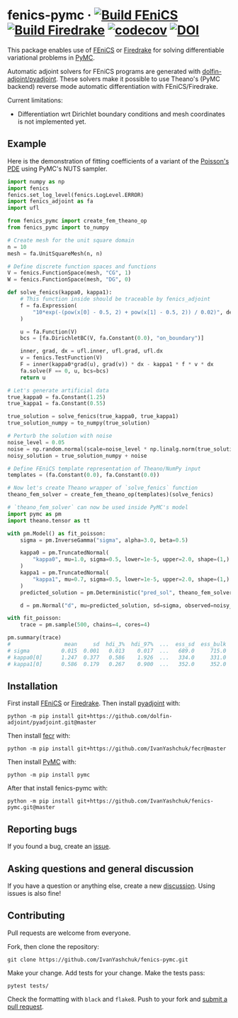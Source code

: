 # fenics-pymc &middot; [![Build FEniCS](https://github.com/ivanyashchuk/fenics-pymc/workflows/FEniCS/badge.svg)](https://github.com/ivanyashchuk/fenics-pymc/actions?query=workflow%3AFEniCS+branch%3Amaster) [![Build Firedrake](https://github.com/ivanyashchuk/fenics-pymc/workflows/Firedrake/badge.svg)](https://github.com/ivanyashchuk/fenics-pymc/actions?query=workflow%3AFiredrake+branch%3Amaster) [![codecov](https://codecov.io/gh/IvanYashchuk/fenics-pymc/branch/master/graph/badge.svg?token=Y5ULDQD9L8)](https://codecov.io/gh/IvanYashchuk/fenics-pymc) [![DOI](https://zenodo.org/badge/269920875.svg)](https://zenodo.org/badge/latestdoi/269920875)

This package enables use of [FEniCS](https://fenicsproject.org/) or [Firedrake](https://firedrakeproject.org/)  for solving differentiable variational problems in [PyMC](https://docs.pymc.io/).

Automatic adjoint solvers for FEniCS programs are generated with [dolfin-adjoint/pyadjoint](http://www.dolfin-adjoint.org/en/latest/).
These solvers make it possible to use Theano's (PyMC backend) reverse mode automatic differentiation with FEniCS/Firedrake.

Current limitations:
* Differentiation wrt Dirichlet boundary conditions and mesh coordinates is not implemented yet.

## Example
Here is the demonstration of fitting coefficients of a variant of the [Poisson's PDE](https://en.wikipedia.org/wiki/Poisson%27s_equation)
using PyMC's NUTS sampler.

```python
import numpy as np
import fenics
fenics.set_log_level(fenics.LogLevel.ERROR)
import fenics_adjoint as fa
import ufl

from fenics_pymc import create_fem_theano_op
from fenics_pymc import to_numpy

# Create mesh for the unit square domain
n = 10
mesh = fa.UnitSquareMesh(n, n)

# Define discrete function spaces and functions
V = fenics.FunctionSpace(mesh, "CG", 1)
W = fenics.FunctionSpace(mesh, "DG", 0)

def solve_fenics(kappa0, kappa1):
    # This function inside should be traceable by fenics_adjoint
    f = fa.Expression(
        "10*exp(-(pow(x[0] - 0.5, 2) + pow(x[1] - 0.5, 2)) / 0.02)", degree=2
    )

    u = fa.Function(V)
    bcs = [fa.DirichletBC(V, fa.Constant(0.0), "on_boundary")]

    inner, grad, dx = ufl.inner, ufl.grad, ufl.dx
    v = fenics.TestFunction(V)
    F = inner(kappa0*grad(u), grad(v)) * dx - kappa1 * f * v * dx
    fa.solve(F == 0, u, bcs=bcs)
    return u

# Let's generate artificial data
true_kappa0 = fa.Constant(1.25)
true_kappa1 = fa.Constant(0.55)

true_solution = solve_fenics(true_kappa0, true_kappa1)
true_solution_numpy = to_numpy(true_solution)

# Perturb the solution with noise
noise_level = 0.05
noise = np.random.normal(scale=noise_level * np.linalg.norm(true_solution_numpy), size=true_solution_numpy.size)
noisy_solution = true_solution_numpy + noise

# Define FEniCS template representation of Theano/NumPy input
templates = (fa.Constant(0.0), fa.Constant(0.0))

# Now let's create Theano wrapper of `solve_fenics` function
theano_fem_solver = create_fem_theano_op(templates)(solve_fenics)

# `theano_fem_solver` can now be used inside PyMC's model
import pymc as pm
import theano.tensor as tt

with pm.Model() as fit_poisson:
    sigma = pm.InverseGamma("sigma", alpha=3.0, beta=0.5)

    kappa0 = pm.TruncatedNormal(
        "kappa0", mu=1.0, sigma=0.5, lower=1e-5, upper=2.0, shape=(1,)
    )
    kappa1 = pm.TruncatedNormal(
        "kappa1", mu=0.7, sigma=0.5, lower=1e-5, upper=2.0, shape=(1,)
    )
    predicted_solution = pm.Deterministic("pred_sol", theano_fem_solver(kappa0, kappa1))

    d = pm.Normal("d", mu=predicted_solution, sd=sigma, observed=noisy_solution)

with fit_poisson:
    trace = pm.sample(500, chains=4, cores=4)

pm.summary(trace)
#                 mean     sd  hdi_3%  hdi_97%  ...  ess_sd  ess_bulk  ess_tail  r_hat
# sigma          0.015  0.001   0.013    0.017  ...   689.0     715.0     723.0   1.00
# kappa0[0]      1.247  0.377   0.586    1.926  ...   334.0     331.0     462.0   1.02
# kappa1[0]      0.586  0.179   0.267    0.900  ...   352.0     352.0     582.0   1.02
```

## Installation
First install [FEniCS](https://fenicsproject.org/download/) or [Firedrake](https://firedrakeproject.org/download.html).
Then install [pyadjoint](http://www.dolfin-adjoint.org/en/latest/) with:

    python -m pip install git+https://github.com/dolfin-adjoint/pyadjoint.git@master

Then install [fecr](https://github.com/IvanYashchuk/fecr) with:

    python -m pip install git+https://github.com/IvanYashchuk/fecr@master

Then install [PyMC](https://docs.pymc.io/) with:

    python -m pip install pymc

After that install fenics-pymc with:

    python -m pip install git+https://github.com/IvanYashchuk/fenics-pymc.git@master

## Reporting bugs

If you found a bug, create an [issue].

[issue]: https://github.com/IvanYashchuk/fenics-pymc/issues/new

## Asking questions and general discussion

If you have a question or anything else, create a new [discussion]. Using issues is also fine!

[discussion]: https://github.com/IvanYashchuk/fenics-pymc/discussions/new

## Contributing

Pull requests are welcome from everyone.

Fork, then clone the repository:

    git clone https://github.com/IvanYashchuk/fenics-pymc.git

Make your change. Add tests for your change. Make the tests pass:

    pytest tests/

Check the formatting with `black` and `flake8`. Push to your fork and [submit a pull request][pr].

[pr]: https://github.com/IvanYashchuk/fenics-pymc/pulls
